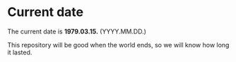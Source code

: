 # Current date

The current date is **1979.03.15.** (YYYY.MM.DD.)

This repository will be good when the world ends, so we will know how long it lasted.